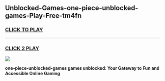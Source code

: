 
## Unblocked-Games-one-piece-unblocked-games-Play-Free-tm4fn
<h3>
<a href="https://premium76.site?title=one-piece-unblocked-games&ref=18A1">CLICK TO PLAY</a></h3>
<hr>

<h3>
<a href="https://premium76.site?title=one-piece-unblocked-games&ref=18A1">CLICK 2 PLAY</a>
  
</h3>

<a href="https://premium76.site?title=one-piece-unblocked-games&ref=18A1"><img src="https://clearcache.store/games.png"></a>


**one-piece-unblocked-games games unblocked: Your Gateway to Fun and Accessible Online Gaming**
